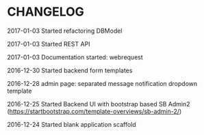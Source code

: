 CHANGELOG
=========

2017-01-03 Started refactoring DBModel

2017-01-03 Started REST API

2017-01-03 Documentation started: webrequest

2016-12-30 Started backend form templates

2016-12-28 admin page: separated message notification dropdown template

2016-12-25 Started Backend UI with bootstrap based SB Admin2 (https://startbootstrap.com/template-overviews/sb-admin-2/)

2016-12-24 Started blank application scaffold